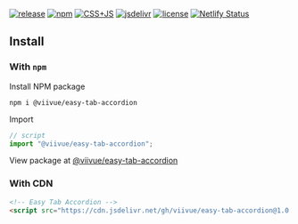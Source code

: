 [![release](https://badgen.net/github/release/viivue/easy-tab-accordion/)](https://github.com/viivue/easy-tab-accordion/releases/latest)
[![npm](https://badgen.net/npm/v/@viivue/easy-tab-accordion)](https://www.npmjs.com/package/@viivue/easy-tab-accordion)
[![CSS+JS](https://badgen.net/badge/minified/10KB/cyan)](https://www.jsdelivr.com/package/gh/viivue/easy-tab-accordion)
[![jsdelivr](https://data.jsdelivr.com/v1/package/gh/viivue/easy-tab-accordion/badge?style=rounded)](https://www.jsdelivr.com/package/gh/viivue/easy-tab-accordion)
[![license](https://badgen.net/github/license/viivue/easy-tab-accordion/)](https://github.com/viivue/easy-tab-accordion/blob/main/LICENSE)
[![Netlify Status](https://api.netlify.com/api/v1/badges/baaede11-84dc-46b3-b434-11aad923a156/deploy-status)](https://app.netlify.com/sites/easy-tab-accordion/deploys)

## Install

### With `npm`

Install NPM package

```shell
npm i @viivue/easy-tab-accordion
```

Import

```js
// script
import "@viivue/easy-tab-accordion";
```

View package at [@viivue/easy-tab-accordion](https://www.npmjs.com/package/@viivue/easy-tab-accordion)

### With CDN

```html
<!-- Easy Tab Accordion -->
<script src="https://cdn.jsdelivr.net/gh/viivue/easy-tab-accordion@1.0.0/dist/easy-tab-accordion.min.js"></script>
```